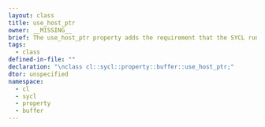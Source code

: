 ```yaml
---
layout: class
title: use_host_ptr
owner: __MISSING__
brief: The use_host_ptr property adds the requirement that the SYCL runtime must not allocate any memory for the SYCL buffer and instead uses the provided host pointer directly.
tags:
  - class
defined-in-file: ""
declaration: "\nclass cl::sycl::property::buffer::use_host_ptr;"
dtor: unspecified
namespace:
  - cl
  - sycl
  - property
  - buffer
---
```


